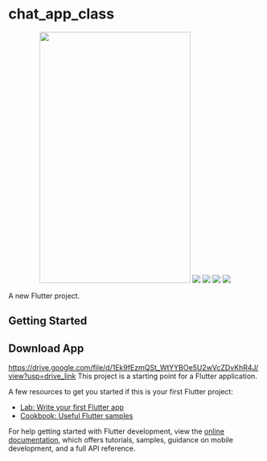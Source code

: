 # chat_app_class

<div>
    <p align="center">
    <img width="300" height="500" src="https://raw.githubusercontent.com/ManarDaqqa/ChatApp/main/assets/images/image1.jpeg">
    <img src="https://raw.githubusercontent.com/ManarDaqqa/ChatApp/main/assets/images/image2.jpeg">
    <img src="https://raw.githubusercontent.com/ManarDaqqa/ChatApp/main/assets/images/image3.jpeg">
    <img src="https://raw.githubusercontent.com/ManarDaqqa/ChatApp/main/assets/images/image4.jpeg">
    <img src="https://raw.githubusercontent.com/ManarDaqqa/ChatApp/main/assets/images/image5.jpeg">
    </p>
</div>

A new Flutter project.

## Getting Started

## Download App
https://drive.google.com/file/d/1Ek9fEzmQSt_WtYYBOe5U2wVcZDvKhR4J/view?usp=drive_link
This project is a starting point for a Flutter application.

A few resources to get you started if this is your first Flutter project:

- [Lab: Write your first Flutter app](https://docs.flutter.dev/get-started/codelab)
- [Cookbook: Useful Flutter samples](https://docs.flutter.dev/cookbook)

For help getting started with Flutter development, view the
[online documentation](https://docs.flutter.dev/), which offers tutorials,
samples, guidance on mobile development, and a full API reference.
